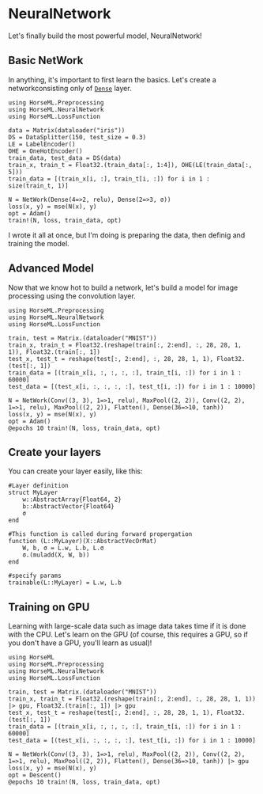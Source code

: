# NeuralNetwork
Let's finally build the most powerful model, NeuralNetwork!

## Basic NetWork
In anything, it's important to first learn the basics. Let's create a networkconsisting only of [`Dense`](@ref) layer.
```
using HorseML.Preprocessing
using HorseML.NeuralNetwork
using HorseML.LossFunction

data = Matrix(dataloader("iris"))
DS = DataSplitter(150, test_size = 0.3)
LE = LabelEncoder()
OHE = OneHotEncoder()
train_data, test_data = DS(data)
train_x, train_t = Float32.(train_data[:, 1:4]), OHE(LE(train_data[:, 5]))
train_data = [(train_x[i, :], train_t[i, :]) for i in 1 : size(train_t, 1)]

N = NetWork(Dense(4=>2, relu), Dense(2=>3, σ))
loss(x, y) = mse(N(x), y)
opt = Adam()
train!(N, loss, train_data, opt)
```
I wrote it all at once, but I'm doing is preparing the data, then definig and training the model.

## Advanced Model
Now that we know hot to build a network, let's build a model for image processing using the convolution layer.
```
using HorseML.Preprocessing
using HorseML.NeuralNetwork
using HorseML.LossFunction

train, test = Matrix.(dataloader("MNIST"))
train_x, train_t = Float32.(reshape(train[:, 2:end], :, 28, 28, 1, 1)), Float32.(train[:, 1])
test_x, test_t = reshape(test[:, 2:end], :, 28, 28, 1, 1), Float32.(test[:, 1])
train_data = [(train_x[i, :, :, :, :], train_t[i, :]) for i in 1 : 60000]
test_data = [(test_x[i, :, :, :, :], test_t[i, :]) for i in 1 : 10000]

N = NetWork(Conv((3, 3), 1=>1, relu), MaxPool((2, 2)), Conv((2, 2), 1=>1, relu), MaxPool((2, 2)), Flatten(), Dense(36=>10, tanh))
loss(x, y) = mse(N(x), y)
opt = Adam()
@epochs 10 train!(N, loss, train_data, opt)
```

## Create your layers
You can create your layer easily, like this:
```
#Layer definition
struct MyLayer
    w::AbstractArray{Float64, 2}
    b::AbstractVector{Float64}
    σ
end

#This function is called during forward propergation
function (L::MyLayer)(X::AbstractVecOrMat)
    W, b, σ = L.w, L.b, L.σ
    σ.(muladd(X, W, b))
end

#specify params
trainable(L::MyLayer) = L.w, L.b
```

## Training on GPU
Learning with large-scale data such as image data takes time if it is done with the CPU. Let's learn on the GPU (of course, this requires a GPU, so if you don't have a GPU, you'll learn as usual)!
```
using HorseML
using HorseML.Preprocessing
using HorseML.NeuralNetwork
using HorseML.LossFunction

train, test = Matrix.(dataloader("MNIST"))
train_x, train_t = Float32.(reshape(train[:, 2:end], :, 28, 28, 1, 1)) |> gpu, Float32.(train[:, 1]) |> gpu
test_x, test_t = reshape(test[:, 2:end], :, 28, 28, 1, 1), Float32.(test[:, 1])
train_data = [(train_x[i, :, :, :, :], train_t[i, :]) for i in 1 : 60000]
test_data = [(test_x[i, :, :, :, :], test_t[i, :]) for i in 1 : 10000]

N = NetWork(Conv((3, 3), 1=>1, relu), MaxPool((2, 2)), Conv((2, 2), 1=>1, relu), MaxPool((2, 2)), Flatten(), Dense(36=>10, tanh)) |> gpu
loss(x, y) = mse(N(x), y)
opt = Descent()
@epochs 10 train!(N, loss, train_data, opt)
```
